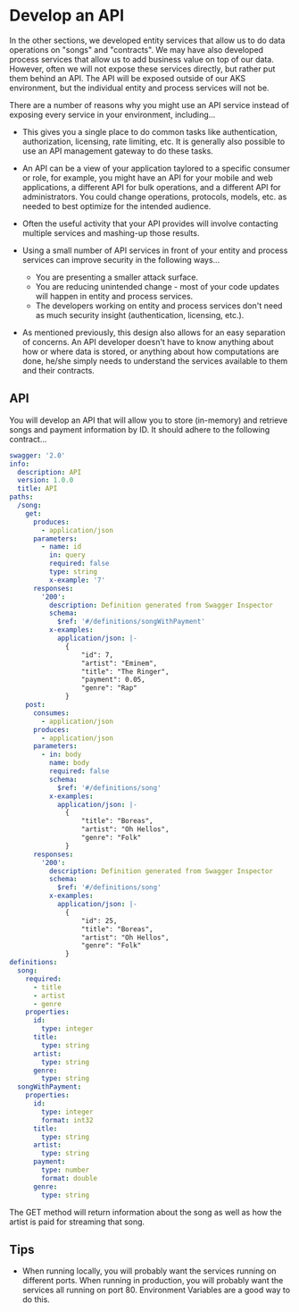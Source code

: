 # Develop an API

In the other sections, we developed entity services that allow us to do data operations on "songs" and "contracts". We may have also developed process services that allow us to add business value on top of our data. However, often we will not expose these services directly, but rather put them behind an API. The API will be exposed outside of our AKS environment, but the individual entity and process services will not be.

There are a number of reasons why you might use an API service instead of exposing every service in your environment, including...

- This gives you a single place to do common tasks like authentication, authorization, licensing, rate limiting, etc. It is generally also possible to use an API management gateway to do these tasks.

- An API can be a view of your application taylored to a specific consumer or role, for example, you might have an API for your mobile and web applications, a different API for bulk operations, and a different API for administrators. You could change operations, protocols, models, etc. as needed to best optimize for the intended audience.

- Often the useful activity that your API provides will involve contacting multiple services and mashing-up those results.

- Using a small number of API services in front of your entity and process services can improve security in the following ways...
  - You are presenting a smaller attack surface.
  - You are reducing unintended change - most of your code updates will happen in entity and process services.
  - The developers working on entity and process services don't need as much security insight (authentication, licensing, etc.).

- As mentioned previously, this design also allows for an easy separation of concerns. An API developer doesn't have to know anything about how or where data is stored, or anything about how computations are done, he/she simply needs to understand the services available to them and their contracts.

## API

You will develop an API that will allow you to store (in-memory) and retrieve songs and payment information by ID. It should adhere to the following contract...

```yml
swagger: '2.0'
info:
  description: API
  version: 1.0.0
  title: API
paths:
  /song:
    get:
      produces:
        - application/json
      parameters:
        - name: id
          in: query
          required: false
          type: string
          x-example: '7'
      responses:
        '200':
          description: Definition generated from Swagger Inspector
          schema:
            $ref: '#/definitions/songWithPayment'
          x-examples:
            application/json: |-
              {
                  "id": 7,
                  "artist": "Eminem",
                  "title": "The Ringer",
                  "payment": 0.05,
                  "genre": "Rap"
              }
    post:
      consumes:
        - application/json
      produces:
        - application/json
      parameters:
        - in: body
          name: body
          required: false
          schema:
            $ref: '#/definitions/song'
          x-examples:
            application/json: |-
              {
                  "title": "Boreas",
                  "artist": "Oh Hellos",
                  "genre": "Folk"
              }
      responses:
        '200':
          description: Definition generated from Swagger Inspector
          schema:
            $ref: '#/definitions/song'
          x-examples:
            application/json: |-
              {
                  "id": 25,
                  "title": "Boreas",
                  "artist": "Oh Hellos",
                  "genre": "Folk"
              }
definitions:
  song:
    required:
      - title
      - artist
      - genre
    properties:
      id:
        type: integer
      title:
        type: string
      artist:
        type: string
      genre:
        type: string
  songWithPayment:
    properties:
      id:
        type: integer
        format: int32
      title:
        type: string
      artist:
        type: string
      payment:
        type: number
        format: double
      genre:
        type: string
```

The GET method will return information about the song as well as how the artist is paid for streaming that song.

## Tips

- When running locally, you will probably want the services running on different ports. When running in production, you will probably want the services all running on port 80. Environment Variables are a good way to do this.
